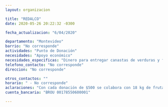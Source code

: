```yaml
---
layout: organizacion

title: "REDALCO"
date: 2020-05-26 20:22:32 -0300

fecha_actualizacion: "6/04/2020"

departamento: "Montevideo"
barrio: "No corresponde"
actividades: "Punto de Donación"
necesidades: "Apoyo económico"
necesidades_especificas: "Dinero para entregar canastas de verduras y frutas"
telefono_contacto: "No corresponde"
direccion: "No corresponde"

otros_contactos: ""
horario: " - No corresponde"
aclaraciones: "Con cada donación de $500 se colabora con 18 kg de frutas y verduras aportando 50 platos sanos y nutritivos para llevar a aquellas familias que en este contexto de emergencia necesitan."
cuenta_bancaria: "BROU 00178550600001"

---
```


